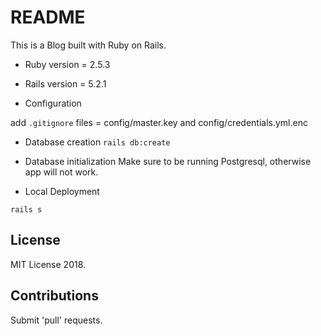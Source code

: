 # README

This is a Blog built with Ruby on Rails. 

* Ruby version = 2.5.3
* Rails version = 5.2.1

* Configuration 

add `.gitignore` files = config/master.key and config/credentials.yml.enc

* Database creation
  `rails db:create`

* Database initialization
  Make sure to be running Postgresql, otherwise app will not work. 

* Local Deployment

`rails s` 

## License 

MIT License 2018.

## Contributions 

Submit 'pull' requests. 
